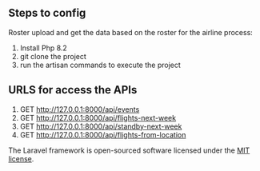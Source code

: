 
## Steps to config

Roster upload and get the data based on the roster for the airline process:
1. Install Php 8.2
2. git clone the project
3. run the artisan commands to execute the project

## URLS for access the APIs

   1. GET  http://127.0.0.1:8000/api/events
   2. GET  http://127.0.0.1:8000/api/flights-next-week
   3. GET  http://127.0.0.1:8000/api/standby-next-week
   4. GET  http://127.0.0.1:8000/api/flights-from-location


The Laravel framework is open-sourced software licensed under the [MIT license](https://opensource.org/licenses/MIT).
